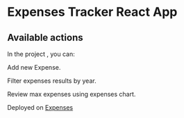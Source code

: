 # Expenses Tracker React App

## Available actions

In the project , you can:

Add new Expense.

Filter expenses results by year.

Review max expenses using expenses chart.

Deployed on [Expenses](https://loving-franklin-551753.netlify.app/)
